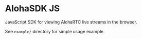 # AlohaSDK JS

JavaScript SDK for viewing AlohaRTC live streams in the browser.

See `example/` directory for simple usage example.
